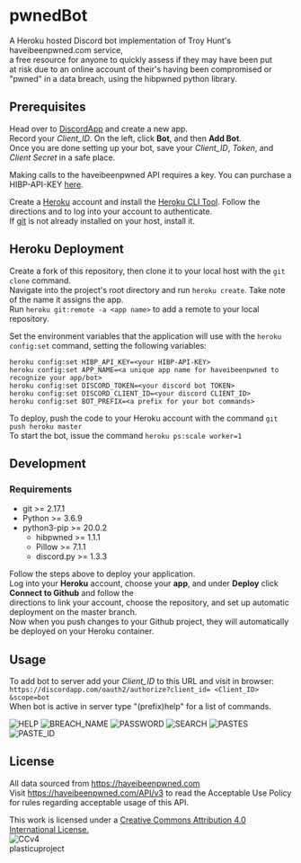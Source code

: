 # pwnedBot
A Heroku hosted Discord bot implementation of Troy Hunt's haveibeenpwned.com service,  <br />
a free resource for anyone to quickly assess if they may have been put <br />
at risk due to an online account of their's having been compromised or <br />
"pwned" in a data breach, using the hibpwned python library. <br />


## Prerequisites 
Head over to [DiscordApp](https://discordapp.com/developers/applications/me "DiscordApp") and create a new app. <br />
Record your *Client_ID*. On the left, click **Bot**, and then **Add Bot**. <br />
Once you are done setting up your bot, save your *Client_ID*, *Token*, and *Client Secret* in a safe place. <br />

Making calls to the haveibeenpwned API requires a key. You can purchase a HIBP-API-KEY
[here](https://haveibeenpwned.com/API/Key "HIBP-API-KEY"). <br />

Create a [Heroku](https://heroku.com "Heroku") account and install the [Heroku CLI Tool](https://devcenter.heroku.com/articles/heroku-cli#download-and-install "Heroku CLI Tool"). Follow the directions and to log into your account to authenticate. <br />
If [git](https://git-scm.com/downloads "git") is not already installed on your host, install it. <br />

## Heroku Deployment
Create a fork of this repository, then clone it to your local host with the `git clone` command. <br />
Navigate into the project's root directory and run `heroku create`. Take note of the name it assigns the app. <br />
Run `heroku git:remote -a <app name>` to add a remote to your local repository. <br />

Set the environment variables that the application will use with the `heroku config:set` command, setting the following variables:
```
heroku config:set HIBP_API_KEY=<your HIBP-API-KEY>
heroku config:set APP_NAME=<a unique app name for haveibeenpwned to recognize your app/bot>
heroku config:set DISCORD_TOKEN=<your discord bot TOKEN>
heroku config:set DISCORD_CLIENT_ID=<your discord CLIENT_ID>
heroku config:set BOT_PREFIX=<a prefix for your bot commands>
```
To deploy, push the code to your Heroku account with the command `git push heroku master` <br />
To start the bot, issue the command `heroku ps:scale worker=1` <br />


## Development
### Requirements
- git >= 2.17.1
- Python >= 3.6.9
- python3-pip >= 20.0.2
    - hibpwned >= 1.1.1
    - Pillow >= 7.1.1
    - discord.py >= 1.3.3

Follow the steps above to deploy your application. <br />
Log into your **Heroku** account, choose your **app**, and under **Deploy** click **Connect to Github** and follow the <br />
directions to link your account, choose the repository, and set up automatic deployment on the master branch. <br />
Now when you push changes to your Github project, they will automatically be deployed on your Heroku container. <br />


## Usage
To add bot to server add your *Client_ID* to this URL and visit in browser:  <br />
`https://discordapp.com/oauth2/authorize?client_id= <Client_ID> &scope=bot` <br />
When bot is active in server type "(prefix)help" for a list of commands.

![HELP](https://github.com/plasticuproject/pwnedBot/raw/master/images/help.png)
![BREACH_NAME](https://github.com/plasticuproject/pwnedBot/raw/master/images/breach_name.png)
![PASSWORD](https://github.com/plasticuproject/pwnedBot/raw/master/images/password.png)
![SEARCH](https://github.com/plasticuproject/pwnedBot/raw/master/images/search.png)
![PASTES](https://github.com/plasticuproject/pwnedBot/raw/master/images/pastes.png)
![PASTE_ID](https://github.com/plasticuproject/pwnedBot/raw/master/images/paste_id.png)

## License
All data sourced from https://haveibeenpwned.com <br />
Visit https://haveibeenpwned.com/API/v3 to read the Acceptable Use Policy <br />
for rules regarding acceptable usage of this API. <br />

This work is licensed under a [Creative Commons Attribution 4.0 International License.](https://creativecommons.org/licenses/by/4.0/) <br />
![CCv4](https://haveibeenpwned.com/Content/Images/CreativeCommons.png) <br />
plasticuproject
